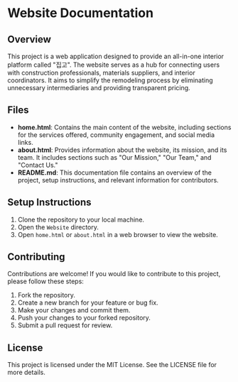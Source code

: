 # Website Documentation

## Overview
This project is a web application designed to provide an all-in-one interior platform called "집고". The website serves as a hub for connecting users with construction professionals, materials suppliers, and interior coordinators. It aims to simplify the remodeling process by eliminating unnecessary intermediaries and providing transparent pricing.

## Files
- **home.html**: Contains the main content of the website, including sections for the services offered, community engagement, and social media links.
- **about.html**: Provides information about the website, its mission, and its team. It includes sections such as "Our Mission," "Our Team," and "Contact Us."
- **README.md**: This documentation file contains an overview of the project, setup instructions, and relevant information for contributors.

## Setup Instructions
1. Clone the repository to your local machine.
2. Open the `Website` directory.
3. Open `home.html` or `about.html` in a web browser to view the website.

## Contributing
Contributions are welcome! If you would like to contribute to this project, please follow these steps:
1. Fork the repository.
2. Create a new branch for your feature or bug fix.
3. Make your changes and commit them.
4. Push your changes to your forked repository.
5. Submit a pull request for review.

## License
This project is licensed under the MIT License. See the LICENSE file for more details.